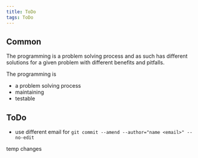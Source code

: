 ```yaml
---
title: ToDo
tags: ToDo
---
```


## Common

The programming is a problem solving process and as such has different solutions for a given problem with different benefits and pitfalls.

The programming is

- a problem solving process
- maintaining
- testable

## ToDo

- use different email for `git commit --amend --author="name <email>" --no-edit`

temp changes